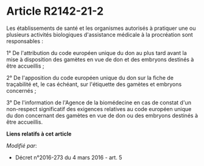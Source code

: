 # Article R2142-21-2

Les établissements de santé et les organismes autorisés à pratiquer une ou plusieurs activités biologiques d'assistance
médicale à la procréation sont responsables :

1° De l'attribution du code européen unique du don au plus tard avant la mise à disposition des gamètes en vue de don et des
embryons destinés à être accueillis ;

2° De l'apposition du code européen unique du don sur la fiche de traçabilité et, le cas échéant, sur l'étiquette des gamètes
et embryons concernés ;

3° De l'information de l'Agence de la biomédecine en cas de constat d'un non-respect significatif des exigences relatives au
code européen unique du don concernant des gamètes en vue de don ou des embryons destinés à être accueillis.

**Liens relatifs à cet article**

_Modifié par_:

  - Décret n°2016-273 du 4 mars 2016 - art. 5
